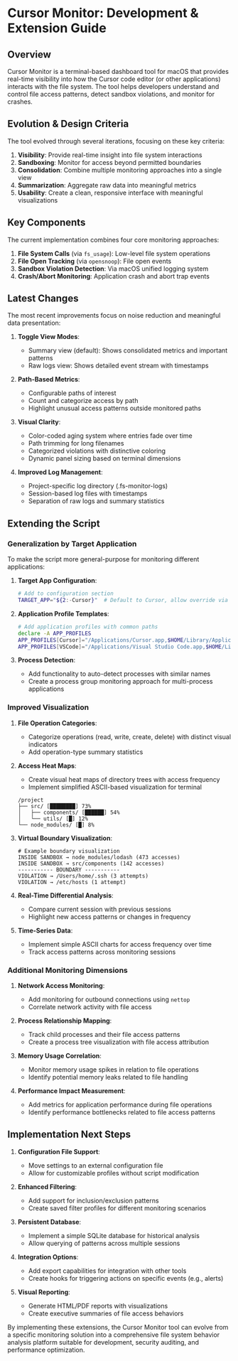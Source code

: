 # Cursor Monitor: Development & Extension Guide

## Overview

Cursor Monitor is a terminal-based dashboard tool for macOS that provides real-time visibility into how the Cursor code editor (or other applications) interacts with the file system. The tool helps developers understand and control file access patterns, detect sandbox violations, and monitor for crashes.

## Evolution & Design Criteria

The tool evolved through several iterations, focusing on these key criteria:

1. **Visibility**: Provide real-time insight into file system interactions
2. **Sandboxing**: Monitor for access beyond permitted boundaries
3. **Consolidation**: Combine multiple monitoring approaches into a single view
4. **Summarization**: Aggregate raw data into meaningful metrics
5. **Usability**: Create a clean, responsive interface with meaningful visualizations

## Key Components

The current implementation combines four core monitoring approaches:

1. **File System Calls** (via `fs_usage`): Low-level file system operations
2. **File Open Tracking** (via `opensnoop`): File open events
3. **Sandbox Violation Detection**: Via macOS unified logging system
4. **Crash/Abort Monitoring**: Application crash and abort trap events

## Latest Changes

The most recent improvements focus on noise reduction and meaningful data presentation:

1. **Toggle View Modes**:
   - Summary view (default): Shows consolidated metrics and important patterns
   - Raw logs view: Shows detailed event stream with timestamps

2. **Path-Based Metrics**:
   - Configurable paths of interest
   - Count and categorize access by path
   - Highlight unusual access patterns outside monitored paths

3. **Visual Clarity**:
   - Color-coded aging system where entries fade over time
   - Path trimming for long filenames
   - Categorized violations with distinctive coloring
   - Dynamic panel sizing based on terminal dimensions

4. **Improved Log Management**:
   - Project-specific log directory (.fs-monitor-logs)
   - Session-based log files with timestamps
   - Separation of raw logs and summary statistics

## Extending the Script

### Generalization by Target Application

To make the script more general-purpose for monitoring different applications:

1. **Target App Configuration**:
   ```bash
   # Add to configuration section
   TARGET_APP="${2:-Cursor}"  # Default to Cursor, allow override via second parameter
   ```

2. **Application Profile Templates**:
   ```bash
   # Add application profiles with common paths
   declare -A APP_PROFILES
   APP_PROFILES[Cursor]="/Applications/Cursor.app,$HOME/Library/Application Support/Cursor"
   APP_PROFILES[VSCode]="/Applications/Visual Studio Code.app,$HOME/Library/Application Support/Code"
   ```

3. **Process Detection**:
   - Add functionality to auto-detect processes with similar names
   - Create a process group monitoring approach for multi-process applications

### Improved Visualization

1. **File Operation Categories**:
   - Categorize operations (read, write, create, delete) with distinct visual indicators
   - Add operation-type summary statistics

2. **Access Heat Maps**:
   - Create visual heat maps of directory trees with access frequency
   - Implement simplified ASCII-based visualization for terminal

   ```
   /project
   ├── src/ [████████] 73%
   │   ├── components/ [██████] 54% 
   │   └── utils/ [█] 12%
   └── node_modules/ [█] 8%
   ```

3. **Virtual Boundary Visualization**:
   ```
   # Example boundary visualization
   INSIDE SANDBOX → node_modules/lodash (473 accesses)
   INSIDE SANDBOX → src/components (142 accesses)
   ----------- BOUNDARY -----------
   VIOLATION → /Users/home/.ssh (3 attempts)
   VIOLATION → /etc/hosts (1 attempt)
   ```

4. **Real-Time Differential Analysis**:
   - Compare current session with previous sessions
   - Highlight new access patterns or changes in frequency

5. **Time-Series Data**:
   - Implement simple ASCII charts for access frequency over time
   - Track access patterns across monitoring sessions

### Additional Monitoring Dimensions

1. **Network Access Monitoring**:
   - Add monitoring for outbound connections using `nettop`
   - Correlate network activity with file access

2. **Process Relationship Mapping**:
   - Track child processes and their file access patterns
   - Create a process tree visualization with file access attribution

3. **Memory Usage Correlation**:
   - Monitor memory usage spikes in relation to file operations
   - Identify potential memory leaks related to file handling

4. **Performance Impact Measurement**:
   - Add metrics for application performance during file operations
   - Identify performance bottlenecks related to file access patterns

## Implementation Next Steps

1. **Configuration File Support**:
   - Move settings to an external configuration file
   - Allow for customizable profiles without script modification

2. **Enhanced Filtering**:
   - Add support for inclusion/exclusion patterns
   - Create saved filter profiles for different monitoring scenarios

3. **Persistent Database**:
   - Implement a simple SQLite database for historical analysis
   - Allow querying of patterns across multiple sessions

4. **Integration Options**:
   - Add export capabilities for integration with other tools
   - Create hooks for triggering actions on specific events (e.g., alerts)

5. **Visual Reporting**:
   - Generate HTML/PDF reports with visualizations
   - Create executive summaries of file access behaviors

By implementing these extensions, the Cursor Monitor tool can evolve from a specific monitoring solution into a comprehensive file system behavior analysis platform suitable for development, security auditing, and performance optimization.

